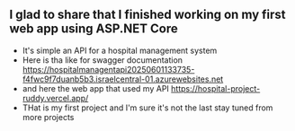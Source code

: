 ## I glad to share that I finished working on my first web app using ASP.NET Core 
- It's simple an API for a hospital management system
- Here is tha like for swagger documentation
     https://hospitalmanagentapi20250601133735-f4fwc9f7duanb5b3.israelcentral-01.azurewebsites.net
- and here the web app that used my API
    https://hospital-project-ruddy.vercel.app/
- THat is my first project and I'm sure it's not the last stay tuned from more projects
